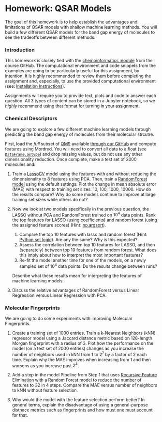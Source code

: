 # Homework: QSAR Models

The goal of this homework is to help establish the advantages and limitations of QSAR models with shallow machine learning methods.
You will build a few different QSAR models for the band gap energy of molecules to see the tradeoffs between different methods.

### Introduction

This homework is closely tied with the [chemoinformatics module](https://github.com/WardLT/applied-ai-for-materials/tree/main/molecular-property-prediction/chemoinformatics) from the course GitHub.
The computational environment and code snippets from the examples are going to be particularly useful for this assignment, by intention.
It is highly recommended to review them before completing the assignment and, especially, to use the provided computational environment (see: [Installation Instructions](https://github.com/WardLT/applied-ai-for-materials/tree/main/molecular-property-prediction#installation)).

Assignments will require you to provide text, plots and code to answer each question.
All 3 types of content can be stored in a Jupyter notebook, so we _highly_ recommend using that format for turning in your assignment.

### Chemical Descriptors

We are going to explore a few different machine learning models through predicting the band gap energy of molecules from their molecular strcutre.

First, load the *full* subset of [QM9](http://quantum-machine.org/datasets/#qm9) available [through our GitHub](https://github.com/WardLT/applied-ai-for-materials/blob/main/molecular-property-prediction/datasets/qm9.json.gz) and compute features using Mordred. You will need to convert all data to a float (see [`DataFrame.astype`](https://pandas.pydata.org/pandas-docs/stable/reference/api/pandas.DataFrame.astype.html)) and drop missing values, but do not use any other dimensionality reduction. Once complete, make a test set of 2000 molecules and:

1. Train a [LassoCV](https://scikit-learn.org/stable/modules/generated/sklearn.linear_model.LassoCV.html#sklearn.linear_model.LassoCV) model using the features with and without reducing the dimensionality to 8 features using PCA. Then, train a [RandomForest model](https://scikit-learn.org/stable/modules/ensemble.html) using the default settings. Plot the change in mean absolute error (MAE) with respect to training set sizes: 10, 100, 1000, 10000. How do the results compare? Why do some models continue to improve at large training set sizes while others do not?


2. Now we look at two models specifically in the previous question, the LASSO without PCA and RandomForest trained on $10^4$ data points. Rank the top features for LASSO (using coefficients) and random forest (using the assigned feature scores) (Hint: [np.argsort](https://numpy.org/doc/stable/reference/generated/numpy.argsort.html)).

    1. Compare the top 10 features with lasso and random forest (Hint: [Python set logic](https://www.w3schools.com/python/python_sets_join.asp)). Are any the same? Why is this expected?
    1. Assess the correlation between top 10 features for LASSO, and then (separately) between top 10 features from random forest. What does this imply about how to interpret the most important features?
    1. Re-fit the model another time for one of the models, on a newly sampled set of $10^4$ data points. Do the results change between runs? 
    
   Describe what these results mean for interpreting the features of machine learning models. 

3. Discuss the relative advantages of RandomForest versus Linear Regression versus Linear Regression with PCA. 


### Molecular Fingerprints

We are going to do some experiments with improving Molecular Fingerprints.

1. Create a training set of 1000 entries. Train a k-Nearest Neighbors (kNN) regressor model using a Jaccard distance metric based on 128-length Morgan fingerprint with a radius of 3. Plot how the performance on the model (on a test set of 2000 entries) changes as you increase the number of neighbors used in kNN from 1 to $2^7$ by a factor of 2 each time. Explain why the MAE improves when increasing from 1 and then worsens as you increase past $2^4$.

2. Add a step in the model Pipeline from Step 1 that uses [Recursive Feature Elimination](https://scikit-learn.org/stable/modules/generated/sklearn.feature_selection.RFE.html) with a Random Forest model to reduce the number of features to 32 in 4 steps. Compare the MAE versus number of neighbors to kNN without feature selection.

3. Why would the model with the feature selection perform better? In general terms, explain the disadvantage of using a general-purpose distnace metrics such as fingerprints and how must one must account for that.
